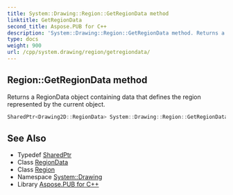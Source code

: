 ```yaml
---
title: System::Drawing::Region::GetRegionData method
linktitle: GetRegionData
second_title: Aspose.PUB for C++
description: 'System::Drawing::Region::GetRegionData method. Returns a RegionData object containing data that defines the region represented by the current object in C++.'
type: docs
weight: 900
url: /cpp/system.drawing/region/getregiondata/
---
```

## Region::GetRegionData method


Returns a RegionData object containing data that defines the region represented by the current object.

```cpp
SharedPtr<Drawing2D::RegionData> System::Drawing::Region::GetRegionData() const
```

## See Also

* Typedef [SharedPtr](../../../system/sharedptr/)
* Class [RegionData](../../../system.drawing.drawing2d/regiondata/)
* Class [Region](../)
* Namespace [System::Drawing](../../)
* Library [Aspose.PUB for C++](../../../)
